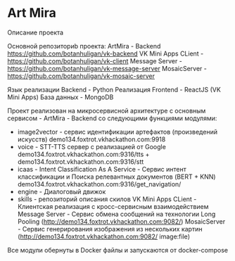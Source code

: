 # Art Mira

Описание проекта

Основной репозиториb проекта: 
ArtMira - Backend https://github.com/botanhuligan/vk-backend
VK Mini Apps CLient - https://github.com/botanhuligan/vk-client
Message Server - https://github.com/botanhuligan/vk-message-server
MosaicServer - https://github.com/botanhuligan/vk-mosaic-server

Язык реализации Backend - Python
Реализация Frontend - ReactJS (VK Mini Apps)
База данных - MongoDB

 Проект реализован на микросервисной архитектуре с основным сервисом -
 ArtMira - Backend со следующими функциями модулями:
- image2vector - сервис идентификации артефактов (произведений искусств) demo134.foxtrot.vkhackathon.com:9918
- voice - STT-TTS сервер с реализацией от Google demo134.foxtrot.vkhackathon.com:9316/tts + demo134.foxtrot.vkhackathon.com:9316/stt
- icaas - Intent Classification As A Service - Сервис интент классификации и Поиска релевантных документов (BERT + KNN) demo134.foxtrot.vkhackathon.com:9316/get_navigation/<query>
- engine - Диалоговый движок
- skills - репозиторий описания скилов
VK Mini Apps CLient - Клиентская реализация с кросс-сервисным взаимодействием
Message Server - Сервис обмена сообщений на технологии Long Pooling (http://demo134.foxtrot.vkhackathon.com:9082/)
MosaicServer - Сервис генерирования изображения из нескольких картин (http://demo134.foxtrot.vkhackathon.com:9082/ image:file)

Все модули обернуты в Docker  файлы и запускаются от docker-compose

